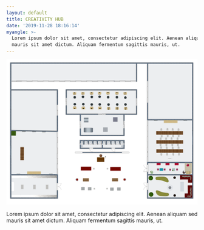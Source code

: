 ```yaml
---
layout: default
title: CREATIVITY HUB
date: '2019-11-28 18:16:14'
myangle: >-
  Lorem ipsum dolor sit amet, consectetur adipiscing elit. Aenean aliquam sed
  mauris sit amet dictum. Aliquam fermentum sagittis mauris, ut.
---
```

![](/images/uploads/creativity-hub-sketch.png)

Lorem ipsum dolor sit amet, consectetur adipiscing elit. Aenean aliquam sed mauris sit amet dictum. Aliquam fermentum sagittis mauris, ut.
